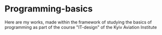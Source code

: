 # Programming-basics

Here are my works, made within the framework of studying the basics of programming as part of the course "IT-design" of the Kyiv Aviation Institute
